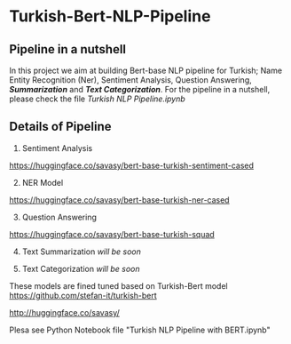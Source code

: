 # Turkish-Bert-NLP-Pipeline
## Pipeline in a nutshell
In this project we aim at building Bert-base NLP pipeline for Turkish;  Name Entity Recognition (Ner), Sentiment Analysis, Question Answering, _**Summarization**_ and _**Text Categorization**_.
For the pipeline in a nutshell, please check the file *Turkish NLP Pipeline.ipynb*

## Details of Pipeline

1. Sentiment Analysis

https://huggingface.co/savasy/bert-base-turkish-sentiment-cased

2. NER Model

https://huggingface.co/savasy/bert-base-turkish-ner-cased

3. Question Answering

https://huggingface.co/savasy/bert-base-turkish-squad

4. Text Summarization
_will be soon_

5. Text Categorization
_will be soon_


These models are fined tuned based on Turkish-Bert model
https://github.com/stefan-it/turkish-bert

http://huggingface.co/savasy/

Plesa see Python Notebook file "Turkish NLP Pipeline with BERT.ipynb"
